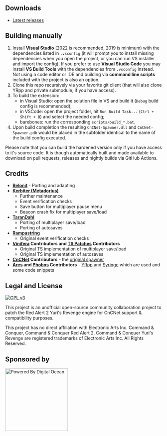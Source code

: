 Downloads
---------
- [Latest releases](https://github.com/CnCNet/yrpp-spawner/releases)

Building manually
-----------------

1. Install **Visual Studio** (2022 is recommended, 2019 is minimum) with the dependencies listed in `.vsconfig` (it will prompt you to install missing dependencies when you open the project, or you can run VS installer and import the config). If you prefer to use **Visual Studio Code** you may install **VS Build Tools** with the dependencies from `.vsconfig` instead. Not using a code editor or IDE and building via **command line scripts** included with the project is also an option.
2. Clone this repo recursively via your favorite git client (that will also clone YRpp and private submodule, if you have access).
3. To build the extension:
   - in Visual Studio: open the solution file in VS and build it (`Debug` build config is recommended);
   - in VSCode: open the project folder, hit `Run Build Task...` (`Ctrl + Shift + B`) and select the needed config;
   - barebones: run the corresponding `scripts/build_*.bat`.
4. Upon build completion the resulting `CnCNet-Spawner.dll` and `CnCNet-Spawner.pdb` would be placed in the subfolder identical to the name of the build config executed.

Please note that you can build the hardened version only if you have access to it's source code. It is though automatically built and made available to download on pull requests, releases and nightly builds via GitHub Actions.

Credits
-------
- **[Belonit](https://github.com/Belonit)** - Porting and adapting
- **[Kerbiter (Metadorius)](https://github.com/Metadorius)**
  - Further maintenance
  - Event verification checks
  - Save button for multiplayer pause menu
  - Beacon crash fix for multiplayer save/load
- **[TaranDahl](https://github.com/TaranDahl)**
  - Porting of multiplayer save/load
  - Porting of autosaves
- **[Rampastring](https://github.com/Rampastring)**
  - Original event verification checks
- **[Vinifera](https://github.com/Vinifera-Developers/Vinifera) Contributors and [TS Patches](https://github.com/CnCNet/ts-patches) Contributors**
  - Original TS implementation of multiplayer save/load
  - Original TS implementation of autosaves
- **[CnCNet](https://github.com/CnCNet) Contributors** - the [original spawner](https://github.com/CnCNet/yr-patches)
- **[Ares](https://github.com/Ares-Developers/Ares) and [Phobos](https://github.com/Phobos-developers/Phobos) Contributors** - [YRpp](https://github.com/Phobos-developers/yrpp) and [Syringe](https://github.com/Ares-Developers/Syringe) which are used and some code snippets

Legal and License
-----
[![GPL v3](https://www.gnu.org/graphics/gplv3-127x51.png)](https://opensource.org/licenses/GPL-3.0)

This project is an unofficial open-source community collaboration project to patch the Red Alert 2 Yuri's Revenge engine for CnCNet support & compatibility purposes.

This project has no direct affiliation with Electronic Arts Inc. Command & Conquer, Command & Conquer Red Alert 2, Command & Conquer Yuri's Revenge are registered trademarks of Electronic Arts Inc. All Rights Reserved.

Sponsored by
------------
<a href="https://www.digitalocean.com/?refcode=337544e2ec7b&utm_campaign=Referral_Invite&utm_medium=opensource&utm_source=CnCNet" title="Powered by Digital Ocean" target="_blank">
    <img src="https://opensource.nyc3.cdn.digitaloceanspaces.com/attribution/assets/PoweredByDO/DO_Powered_by_Badge_blue.svg" width="201px" alt="Powered By Digital Ocean" />
</a>
